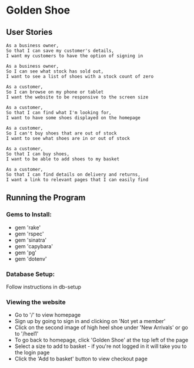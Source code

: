 # Golden Shoe

## User Stories

```
As a business owner,
So that I can save my customer's details,
I want my customers to have the option of signing in

As a business owner,
So I can see what stock has sold out,
I want to see a list of shoes with a stock count of zero

As a customer,
So I can browse on my phone or tablet
I want the website to be responsive to the screen size

As a customer,
So that I can find what I'm looking for,
I want to have some shoes displayed on the homepage

As a customer,
So I can't buy shoes that are out of stock
I want to see what shoes are in or out of stock

As a customer,
So that I can buy shoes,
I want to be able to add shoes to my basket

As a customer,
So that I can find details on delivery and returns,
I want a link to relevant pages that I can easily find
```

## Running the Program

### Gems to Install:

- gem 'rake'
- gem 'rspec'
- gem 'sinatra'
- gem 'capybara'
- gem 'pg'
- gem 'dotenv'

### Database Setup:

Follow instructions in db-setup

### Viewing the website
- Go to '/' to view homepage
- Sign up by going to sign in and clicking on 'Not yet a member'
- Click on the second image of high heel shoe under 'New Arrivals' or go to '/heel1'
- To go back to homepage, click 'Golden Shoe' at the top left of the page
- Select a size to add to basket - if you're not logged in it will take you to the login page
- Click the 'Add to basket' button to view checkout page
